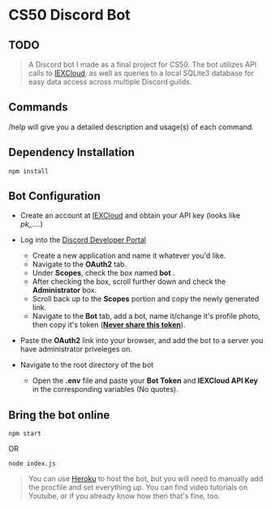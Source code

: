 # CS50 Discord Bot
 
## TODO

> A Discord bot I made as a final project for CS50. The bot utilizes API calls to [IEXCloud](https://iexcloud.io), as well as queries to a local SQLite3 database for easy data access across multiple Discord guilds.

## Commands
/help will give you a detailed description and usage(s) of each command. 


## Dependency Installation
```
npm install
```

## Bot Configuration
* Create an account at [IEXCloud](https://iexcloud.io) and obtain your API key (looks like *pk_....*)

* Log into the [Discord Developer Portal](https://discord.com/developers/applications)
  * Create a new application and name it whatever you'd like.
  * Navigate to the **OAuth2** tab.
  * Under **Scopes**, check the box named **bot** .
  * After checking the box, scroll further down and check the **Administrator** box.
  * Scroll back up to the **Scopes** portion and copy the newly generated link.
  * Navigate to the **Bot** tab, add a bot, name it/change it's profile photo, then copy it's token (<ins>**Never share this token**</ins>).

* Paste the **OAuth2** link into your browser, and add the bot to a server you have administrator priveleges on.

* Navigate to the root directory of the bot
  * Open the **.env** file and paste your **Bot Token** and **IEXCloud API Key** in the corresponding variables (No quotes).

## Bring the bot online
```
npm start
```
 OR
```
node index.js
```
>You can use [Heroku](https://www.heroku.com) to host the bot, but you will need to manually add the procfile and set everything up. You can find video tutorials on Youtube, or if you already know how then that's fine, too.

